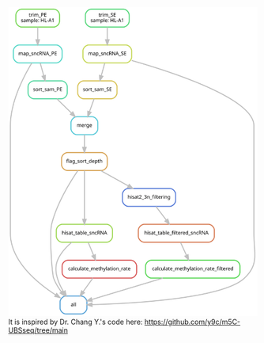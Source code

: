 ![](dag.svg)
It is inspired by Dr. Chang Y.'s code here: https://github.com/y9c/m5C-UBSseq/tree/main
